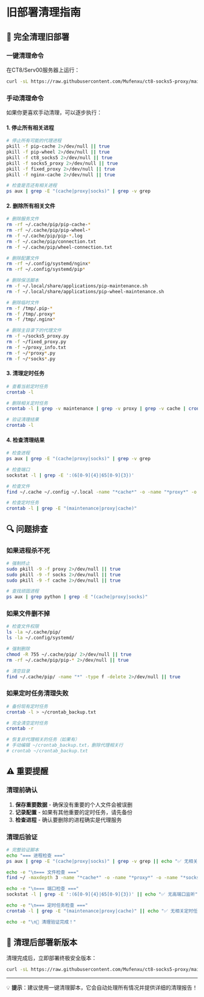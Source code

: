 # 旧部署清理指南

## 🧹 完全清理旧部署

### 一键清理命令

在CT8/Serv00服务器上运行：

```bash
curl -sL https://raw.githubusercontent.com/Mufenxu/ct8-socks5-proxy/main/cleanup_old_deployments.sh | bash
```

### 手动清理命令

如果你更喜欢手动清理，可以逐步执行：

#### 1. 停止所有相关进程

```bash
# 停止所有可能的代理进程
pkill -f pip-cache 2>/dev/null || true
pkill -f pip-wheel 2>/dev/null || true  
pkill -f ct8_socks5 2>/dev/null || true
pkill -f socks5_proxy 2>/dev/null || true
pkill -f fixed_proxy 2>/dev/null || true
pkill -f nginx-cache 2>/dev/null || true

# 检查是否还有相关进程
ps aux | grep -E "(cache|proxy|socks)" | grep -v grep
```

#### 2. 删除所有相关文件

```bash
# 删除服务文件
rm -rf ~/.cache/pip/pip-cache-*
rm -rf ~/.cache/pip/pip-wheel-*
rm -f ~/.cache/pip/pip-*.log
rm -f ~/.cache/pip/connection.txt
rm -f ~/.cache/pip/wheel-connection.txt

# 删除配置文件
rm -rf ~/.config/systemd/nginx*
rm -rf ~/.config/systemd/pip*

# 删除保活脚本
rm -f ~/.local/share/applications/pip-maintenance.sh
rm -f ~/.local/share/applications/pip-wheel-maintenance.sh

# 删除临时文件
rm -f /tmp/.pip-*
rm -f /tmp/.proxy*
rm -f /tmp/.nginx*

# 删除主目录下的代理文件
rm -f ~/socks5_proxy.py
rm -f ~/fixed_proxy.py
rm -f ~/proxy_info.txt
rm -f ~/*proxy*.py
rm -f ~/*socks*.py
```

#### 3. 清理定时任务

```bash
# 查看当前定时任务
crontab -l

# 删除相关定时任务
crontab -l | grep -v maintenance | grep -v proxy | grep -v cache | crontab -

# 验证清理结果
crontab -l
```

#### 4. 检查清理结果

```bash
# 检查进程
ps aux | grep -E "(cache|proxy|socks)" | grep -v grep

# 检查端口
sockstat -l | grep -E ':(6[0-9]{4}|65[0-9]{3})'

# 检查文件
find ~/.cache ~/.config ~/.local -name "*cache*" -o -name "*proxy*" -o -name "*socks*" 2>/dev/null

# 检查定时任务
crontab -l | grep -E "(maintenance|proxy|cache)"
```

## 🔍 问题排查

### 如果进程杀不死

```bash
# 强制终止
sudo pkill -9 -f proxy 2>/dev/null || true
sudo pkill -9 -f socks 2>/dev/null || true
sudo pkill -9 -f cache 2>/dev/null || true

# 查找顽固进程
ps aux | grep python | grep -E "(cache|proxy|socks)"
```

### 如果文件删不掉

```bash
# 检查文件权限
ls -la ~/.cache/pip/
ls -la ~/.config/systemd/

# 强制删除
chmod -R 755 ~/.cache/pip/ 2>/dev/null || true
rm -rf ~/.cache/pip/pip-* 2>/dev/null || true

# 清空目录
find ~/.cache/pip/ -name "*" -type f -delete 2>/dev/null || true
```

### 如果定时任务清理失败

```bash
# 备份现有定时任务
crontab -l > ~/crontab_backup.txt

# 完全清空定时任务
crontab -r

# 恢复非代理相关的任务（如果有）
# 手动编辑 ~/crontab_backup.txt，删除代理相关行
# crontab ~/crontab_backup.txt
```

## ⚠️ 重要提醒

### 清理前确认

1. **保存重要数据** - 确保没有重要的个人文件会被误删
2. **记录配置** - 如果有其他重要的定时任务，请先备份
3. **检查进程** - 确认要删除的进程确实是代理服务

### 清理后验证

```bash
# 完整验证脚本
echo "=== 进程检查 ==="
ps aux | grep -E "(cache|proxy|socks)" | grep -v grep || echo "✅ 无相关进程"

echo -e "\n=== 文件检查 ==="
find ~/ -maxdepth 3 -name "*cache*" -o -name "*proxy*" -o -name "*socks*" 2>/dev/null || echo "✅ 无相关文件"

echo -e "\n=== 端口检查 ==="
sockstat -l | grep -E ':(6[0-9]{4}|65[0-9]{3})' || echo "✅ 无高端口监听"

echo -e "\n=== 定时任务检查 ==="
crontab -l | grep -E "(maintenance|proxy|cache)" || echo "✅ 无相关定时任务"

echo -e "\n🎉 清理验证完成！"
```

## 🚀 清理后部署新版本

清理完成后，立即部署终极安全版本：

```bash
curl -sL https://raw.githubusercontent.com/Mufenxu/ct8-socks5-proxy/main/ct8_ultimate_stealth.sh | bash
```

---

💡 **提示**：建议使用一键清理脚本，它会自动处理所有情况并提供详细的清理报告！
